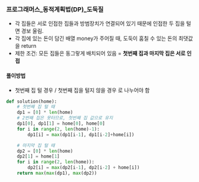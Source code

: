 ### 프로그래머스_동적계획법(DP)_도둑질
- 각 집들은 서로 인접한 집들과 방범장치가 연결되어 있기 때문에 인접한 두 집을 털면 경보 울림.
- 각 집에 있는 돈이 담긴 배열 money가 주어질 때, 도둑이 훔칠 수 있는 돈의 최댓값을 return 
- 제한 조건:   모든 집들은 동그랗게 배치되어 있음 = **첫번째 집과 마지막 집은 서로 인접**

#### 풀이방법
- 첫번째 집 털 경우 / 첫번째 집을 털지 않을 경우  로 나누어야 함

```python
def solution(home):
    # 첫번째 집 털 때
    dp1 = [0] * len(home)
    # 2번째 집은 못터므로, 첫번째 집 값으로 유지
    dp1[0], dp1[1] = home[0], home[0]
    for i in range(2, len(home)-1):
        dp1[i] = max(dp1[i-1], dp1[i-2]+home[i])

    # 마지막 집 털 때
    dp2 = [0] * len(home)
    dp2[1] = home[1]
    for i in range(2, len(home)):
        dp2[i] = max(dp2[i-1], dp2[i-2] + home[i])
    return max(max(dp1), max(dp2))
```
